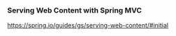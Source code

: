 ### Serving Web Content with Spring MVC

https://spring.io/guides/gs/serving-web-content/#initial


